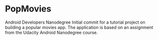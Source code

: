 # PopMovies
Android Developers Nanodegree
Initial commit for a tutorial project on building a popular movies app. The application is based on an assignment from the Udacity Android Nanodegree course.
